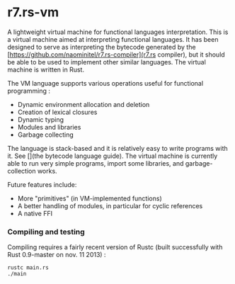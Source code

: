 r7.rs-vm
========

A lightweight virtual machine for functional languages interpretation.
This is a virtual machine aimed at interpreting functional languages. It has been designed to serve as interpreting the
bytecode generated by the [https://github.com/naominitel/r7.rs-compiler](r7.rs compiler), but it should be able to be
used to implement other similar languages. The virtual machine is written in Rust.

The VM language supports various operations useful for functional programming :
* Dynamic environment allocation and deletion
* Creation of lexical closures
* Dynamic typing
* Modules and libraries
* Garbage collecting

The language is stack-based and it is relatively easy to write programs with it. See [](the bytecode language guide).
The virtual machine is currently able to run very simple programs, import some libraries, and garbage-collection works.

Future features include:
* More "primitives" (in VM-implemented functions)
* A better handling of modules, in particular for cyclic references
* A native FFI

### Compiling and testing

Compiling requires a fairly recent version of Rustc (built successfully with Rust 0.9-master on nov. 11 2013) :

```
rustc main.rs
./main
```
